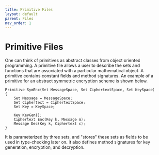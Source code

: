 ```yaml
---
title: Primitive Files
layout: default
parent: Files
nav_order: 1
---
```


# Primitive Files

One can think of primitives as abstract classes from object oriented programming.
A primitive file allows a user to describe the sets and functions that are associated with a particular mathematical object.
A primitive contains constant fields and method signatures.
An example of a primitive for an abstract symmetric encryption scheme is shown below.

```
Primitive SymEnc(Set MessageSpace, Set CiphertextSpace, Set KeySpace) {
    Set Message = MessageSpace;
    Set Ciphertext = CiphertextSpace;
    Set Key = KeySpace;

    Key KeyGen();
    Ciphertext Enc(Key k, Message m);
    Message Dec(Key k, Ciphertext c);
}
```

It is parameterized by three sets, and "stores" these sets as fields to be used in type-checking later on. It also defines method signatures for key generation, encryption, and decryption.
